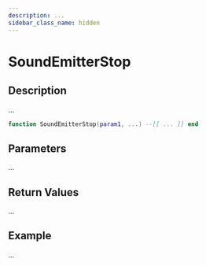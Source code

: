 ```yaml
---
description: ...
sidebar_class_name: hidden
---
```


# SoundEmitterStop

## Description

...

```lua
function SoundEmitterStop(param1, ...) --[[ ... ]] end
```

## Parameters

...

## Return Values

...

## Example

...

